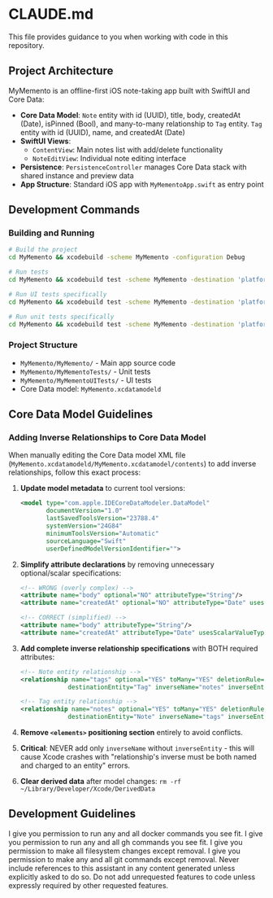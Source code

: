 # CLAUDE.md

This file provides guidance to you when working with code in this repository.

## Project Architecture

MyMemento is an offline-first iOS note-taking app built with SwiftUI and Core Data:

- **Core Data Model**: `Note` entity with id (UUID), title, body, createdAt (Date), isPinned (Bool), and many-to-many relationship to `Tag` entity. `Tag` entity with id (UUID), name, and createdAt (Date)
- **SwiftUI Views**: 
  - `ContentView`: Main notes list with add/delete functionality
  - `NoteEditView`: Individual note editing interface
- **Persistence**: `PersistenceController` manages Core Data stack with shared instance and preview data
- **App Structure**: Standard iOS app with `MyMementoApp.swift` as entry point

## Development Commands

### Building and Running
```bash
# Build the project
cd MyMemento && xcodebuild -scheme MyMemento -configuration Debug

# Run tests
cd MyMemento && xcodebuild test -scheme MyMemento -destination 'platform=iOS Simulator,name=iPhone 15'

# Run UI tests specifically
cd MyMemento && xcodebuild test -scheme MyMemento -destination 'platform=iOS Simulator,name=iPhone 15' -only-testing:MyMementoUITests

# Run unit tests specifically  
cd MyMemento && xcodebuild test -scheme MyMemento -destination 'platform=iOS Simulator,name=iPhone 15' -only-testing:MyMementoTests
```

### Project Structure
- `MyMemento/MyMemento/` - Main app source code
- `MyMemento/MyMementoTests/` - Unit tests
- `MyMemento/MyMementoUITests/` - UI tests
- Core Data model: `MyMemento.xcdatamodeld`

## Core Data Model Guidelines

### Adding Inverse Relationships to Core Data Model

When manually editing the Core Data model XML file (`MyMemento.xcdatamodeld/MyMemento.xcdatamodel/contents`) to add inverse relationships, follow this exact process:

1. **Update model metadata** to current tool versions:
   ```xml
   <model type="com.apple.IDECoreDataModeler.DataModel" 
          documentVersion="1.0" 
          lastSavedToolsVersion="23788.4" 
          systemVersion="24G84" 
          minimumToolsVersion="Automatic" 
          sourceLanguage="Swift" 
          userDefinedModelVersionIdentifier="">
   ```

2. **Simplify attribute declarations** by removing unnecessary optional/scalar specifications:
   ```xml
   <!-- WRONG (overly complex) -->
   <attribute name="body" optional="NO" attributeType="String"/>
   <attribute name="createdAt" optional="NO" attributeType="Date" usesScalarValueType="NO"/>
   
   <!-- CORRECT (simplified) -->
   <attribute name="body" attributeType="String"/>
   <attribute name="createdAt" attributeType="Date" usesScalarValueType="NO"/>
   ```

3. **Add complete inverse relationship specifications** with BOTH required attributes:
   ```xml
   <!-- Note entity relationship -->
   <relationship name="tags" optional="YES" toMany="YES" deletionRule="Nullify" 
                destinationEntity="Tag" inverseName="notes" inverseEntity="Tag"/>
   
   <!-- Tag entity relationship -->
   <relationship name="notes" optional="YES" toMany="YES" deletionRule="Nullify" 
                destinationEntity="Note" inverseName="tags" inverseEntity="Note"/>
   ```

4. **Remove `<elements>` positioning section** entirely to avoid conflicts.

5. **Critical**: NEVER add only `inverseName` without `inverseEntity` - this will cause Xcode crashes with "relationship's inverse must be both named and charged to an entity" errors.

6. **Clear derived data** after model changes: `rm -rf ~/Library/Developer/Xcode/DerivedData`

## Development Guidelines

I give you permission to run any and all docker commands you see fit.
I give you permission to run any and all gh commands you see fit.
I give you permission to make all filesystem changes except removal.
I give you permission to make any and all git commands except removal. 
Never include references to this assistant in any content generated unless explicitly asked to do so.
Do not add unrequested features to code unless expressly required by other requested features.
